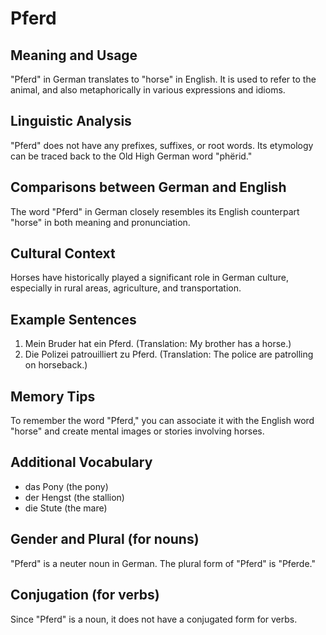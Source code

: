 # Pferd
## Meaning and Usage
"Pferd" in German translates to "horse" in English. It is used to refer to the animal, and also metaphorically in various expressions and idioms.

## Linguistic Analysis
"Pferd" does not have any prefixes, suffixes, or root words. Its etymology can be traced back to the Old High German word "phërid."

## Comparisons between German and English
The word "Pferd" in German closely resembles its English counterpart "horse" in both meaning and pronunciation.

## Cultural Context
Horses have historically played a significant role in German culture, especially in rural areas, agriculture, and transportation.

## Example Sentences
1. Mein Bruder hat ein Pferd.
(Translation: My brother has a horse.)
2. Die Polizei patrouilliert zu Pferd.
(Translation: The police are patrolling on horseback.)

## Memory Tips
To remember the word "Pferd," you can associate it with the English word "horse" and create mental images or stories involving horses.

## Additional Vocabulary
- das Pony (the pony)
- der Hengst (the stallion)
- die Stute (the mare)

## Gender and Plural (for nouns)
"Pferd" is a neuter noun in German. The plural form of "Pferd" is "Pferde."

## Conjugation (for verbs)
Since "Pferd" is a noun, it does not have a conjugated form for verbs.